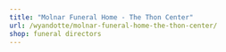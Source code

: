 ```yaml
---
title: "Molnar Funeral Home - The Thon Center"
url: /wyandotte/molnar-funeral-home-the-thon-center/
shop: funeral directors
---
```

